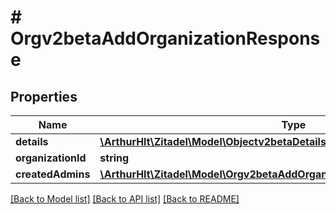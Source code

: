 # # Orgv2betaAddOrganizationResponse

## Properties

Name | Type | Description | Notes
------------ | ------------- | ------------- | -------------
**details** | [**\ArthurHlt\Zitadel\Model\Objectv2betaDetails**](Objectv2betaDetails.md) |  | [optional]
**organizationId** | **string** |  | [optional]
**createdAdmins** | [**\ArthurHlt\Zitadel\Model\Orgv2betaAddOrganizationResponseCreatedAdmin[]**](Orgv2betaAddOrganizationResponseCreatedAdmin.md) |  | [optional]

[[Back to Model list]](../../README.md#models) [[Back to API list]](../../README.md#endpoints) [[Back to README]](../../README.md)
